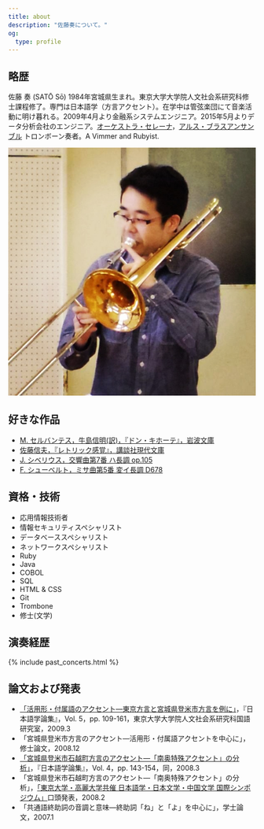 ```yaml
---
title: about
description: "佐藤奏について。"
og:
  type: profile
---
```


## 略歴

<span class="no-wrap">佐藤 奏</span> (SATŌ&nbsp;Sō) 1984年宮城県生まれ。東京大学大学院人文社会系研究科修士課程修了。専門は日本語学（方言アクセント）。在学中は管弦楽団にて音楽活動に明け暮れる。2009年4月より金融系システムエンジニア。2015年5月よりデータ分析会社のエンジニア。[オーケストラ・セレーナ](http://o-serena.jp/)，[アルス・ブラスアンサンブル](http://arsbrass.org/) トロンボーン奏者。A&nbsp;Vimmer and Rubyist.

<div class="profile-photo"><img class="profile" src="/assets/images/profile.jpg"></div>

## 好きな作品

- [M. セルバンテス，牛島信明(訳)，『ドン・キホーテ』，岩波文庫](http://www.iwanami.co.jp/cgi-bin/isearch?isbn=ISBN4-00-327211-S)
- [佐藤信夫，『レトリック感覚』，講談社現代文庫](http://bookclub.kodansha.co.jp/product?isbn=9784061590298)
- [J. シベリウス，交響曲第7番 ハ長調 op.105](http://imslp.org/wiki/Symphony_No.7,_Op.105_(Sibelius,_Jean))
- [F. シューベルト，ミサ曲第5番 変イ長調 D678](http://imslp.org/wiki/Mass_No.5,_D.678_(Schubert,_Franz))

## 資格・技術

<ul class="inline taglike">
  <li>応用情報技術者</li>
  <li>情報セキュリティスペシャリスト</li>
  <li>データベーススペシャリスト</li>
  <li>ネットワークスペシャリスト</li>
  <li>Ruby</li>
  <li>Java</li>
  <li>COBOL</li>
  <li>SQL</li>
  <li>HTML &amp; CSS</li>
  <li>Git</li>
  <li>Trombone</li>
  <li>修士(文学)</li>
</ul>

## 演奏経歴

{% include past_concerts.html %}

## 論文および発表

- [「活用形・付属語のアクセント—東京方言と宮城県登米市方言を例に」](http://hdl.handle.net/2261/25258)，『日本語学論集』，Vol. 5，pp. 109-161，東京大学大学院人文社会系研究科国語研究室，2009.3
- 「宮城県登米市方言のアクセント—活用形・付属語アクセントを中心に」，修士論文，2008.12
- [「宮城県登米市石越町方言のアクセント—「南奥特殊アクセント」の分析」](http://hdl.handle.net/2261/9807)，『日本語学論集』，Vol. 4，pp. 143-154，同，2008.3
- 「宮城県登米市石越町方言のアクセント—「南奥特殊アクセント」の分析」，[「東京大学・高麗大学共催 日本語学・日本文学・中国文学 国際シンポジウム」](http://www.l.u-tokyo.ac.jp/news/2008/348.html)口頭発表，2008.2
- 「共通語終助詞の音調と意味—終助詞「ね」と「よ」を中心に」，学士論文，2007.1
